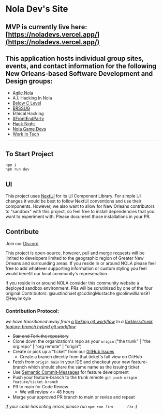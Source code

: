 # Nola Dev's Site

## MVP is currently live here: [https://noladevs.vercel.app/](https://noladevs.vercel.app/)

## This application hosts individual group sites, events, and contact information for the following New Orleans-based Software Development and Design groups:
- [Agile Nola](https://www.eventbrite.com/o/agile-nola-59051586693)
- A.I. Hacking In Nola
- [Below C Level](https://www.meetup.com/below-c-level-systems-programming-meetup/)
- [BRSSUG](https://www.brssug.org/)
- Ethical Hacking
- [#FrontEndParty](http://www.frontendparty.com/)
- [Hack Night](https://www.meetup.com/nolahacknight/)
- [Nola Game Devs](http://neworleansgamedev.com/)
- [Work In Tech](https://linktr.ee/workintech)

---
## To Start Project

```
npm i
npm run dev
```
## UI

This project uses [NextUI](https://nextui.org/docs/guide/getting-started) for its UI Component Library. For simple UI changes it would be best to follow NextUI conventions and use their components. However, we also want to allow for New Orleans contributors to "sandbox" with this project, so feel free to install dependencies that you want to experiment with. Please document those installations in your PR.

## Contribute

Join our [Discord](https://discord.gg/Hea5n85VEv)

This project is open-source, however, pull and merge requests will be limited to developers limited to the geographic region of Greater New Orleans and surrounding areas. If you reside in or around NOLA please feel free to add whatever supporting information or custom styling you feel would benefit our local community's represenation.

If you reside in or around NOLA consider this community website a deployed sandbox environment. PRs will be scrutinized by one of the four original Contributors: @austinchaet @codingMustache @colinwilliams91 @HeyImKyle

### Contribution Protocol:

_we have transitioned away from [a forking git workflow](https://www.atlassian.com/git/tutorials/comparing-workflows/forking-workflow) to a [forkless/trunk feature-branch hybrid git workflow](https://www.atlassian.com/git/tutorials/comparing-workflows/feature-branch-workflow)_

- ~~Star and Fork the repository~~
- Clone down the organization's repo as your `origin` ("the trunk" | "the org repo" | "org remote" | "origin")
- Create or pick up a "ticket" from our [GitHub Issues](https://github.com/Nola-Devs/Nola-Dev-Site/issues)
  - Create a branch directly from that ticket's full view on GitHub
- Fetch from `origin main` in your IDE and checkout your new feature-branch which should share the same name as the issuing ticket
- Use [Semantic Commit-Messages](https://gist.github.com/joshbuchea/6f47e86d2510bce28f8e7f42ae84c716) for feature development
- Push your feature-branch to the trunk remote `git push origin feature/ticket-branch`
- PR to main for Code Review
  - We will review <= 48 hours
- Merge your approved PR branch to main or revise and repeat

_if your code has linting errors please run `npm run lint -- --fix` :)_
